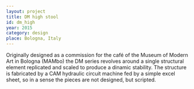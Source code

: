 ```yaml
---
layout: project
title: DM high stool
id: dm_high
year: 2015
category: design
place: Bologna, Italy
---
```

Originally designed as a commission for the café of the Museum of Modern Art in Bologna (MAMbo) the DM series revolves around a single structural element replicated and scaled to produce a dinamic stability. The structure is fabricated by a CAM hydraulic circuit machine fed by a simple excel sheet, so in a sense the pieces are not designed, but scripted.
